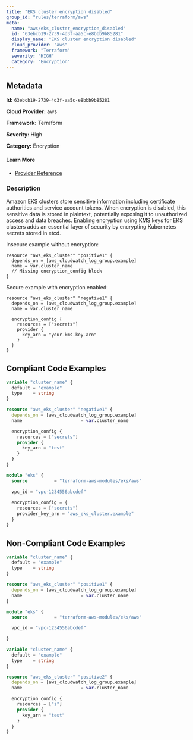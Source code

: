 ```yaml
---
title: "EKS cluster encryption disabled"
group_id: "rules/terraform/aws"
meta:
  name: "aws/eks_cluster_encryption_disabled"
  id: "63ebcb19-2739-4d3f-aa5c-e8bbb9b85281"
  display_name: "EKS cluster encryption disabled"
  cloud_provider: "aws"
  framework: "Terraform"
  severity: "HIGH"
  category: "Encryption"
---
```

## Metadata

**Id:** `63ebcb19-2739-4d3f-aa5c-e8bbb9b85281`

**Cloud Provider:** aws

**Framework:** Terraform

**Severity:** High

**Category:** Encryption

#### Learn More

 - [Provider Reference](https://registry.terraform.io/providers/hashicorp/aws/latest/docs/resources/eks_cluster#encryption_config)

### Description

 Amazon EKS clusters store sensitive information including certificate authorities and service account tokens. When encryption is disabled, this sensitive data is stored in plaintext, potentially exposing it to unauthorized access and data breaches. Enabling encryption using KMS keys for EKS clusters adds an essential layer of security by encrypting Kubernetes secrets stored in etcd.

Insecure example without encryption:
```
resource "aws_eks_cluster" "positive1" {
  depends_on = [aws_cloudwatch_log_group.example]
  name = var.cluster_name
  // Missing encryption_config block
}
```

Secure example with encryption enabled:
```
resource "aws_eks_cluster" "negative1" {
  depends_on = [aws_cloudwatch_log_group.example]
  name = var.cluster_name

  encryption_config {
    resources = ["secrets"]
    provider {
      key_arn = "your-kms-key-arn"
    }
  }
}
```


## Compliant Code Examples
```terraform
variable "cluster_name" {
  default = "example"
  type    = string
}

resource "aws_eks_cluster" "negative1" {
  depends_on = [aws_cloudwatch_log_group.example]
  name                      = var.cluster_name

  encryption_config {
    resources = ["secrets"]
    provider {
      key_arn = "test"
    }
  }
}

```

```terraform
module "eks" {
  source          = "terraform-aws-modules/eks/aws"

  vpc_id = "vpc-1234556abcdef"
  
  encryption_config = {
    resources = ["secrets"]
    provider_key_arn = "aws_eks_cluster.example"
  }
}

```
## Non-Compliant Code Examples
```terraform
variable "cluster_name" {
  default = "example"
  type    = string
}

resource "aws_eks_cluster" "positive1" {
  depends_on = [aws_cloudwatch_log_group.example]
  name                      = var.cluster_name
}

```

```terraform
module "eks" {
  source          = "terraform-aws-modules/eks/aws"

  vpc_id = "vpc-1234556abcdef"

}

```

```terraform
variable "cluster_name" {
  default = "example"
  type    = string
}

resource "aws_eks_cluster" "positive2" {
  depends_on = [aws_cloudwatch_log_group.example]
  name                      = var.cluster_name

  encryption_config {
    resources = ["s"]
    provider {
      key_arn = "test"
    }
  }
}

```